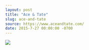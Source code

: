 ```yaml
---
layout: post
title: "Ace & Tate"
slug: ace-and-tate
source: https://www.aceandtate.com/
date: 2015-7-27 00:00:00 -0700
---
```


<img src="{{ site.url }}/assets/img/screenshots/ace-and-tate.jpg">
